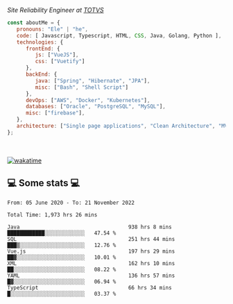 <p><em>Site Reliability Engineer at <a href="https://www.totvs.com/">TOTVS</a></br>
</em></p>


```javascript
const aboutMe = {
   pronouns: "Ele" | "he",
   code: [ Javascript, Typescript, HTML, CSS, Java, Golang, Python ],
   technologies: {
      frontEnd: {
         js: ["VueJS"],
         css: ["Vuetify"]
      },
      backEnd: {
         java: ["Spring", "Hibernate", "JPA"],
         misc: ["Bash", "Shell Script"]
      },
      devOps: ["AWS", "Docker", "Kubernetes"],
      databases: ["Oracle", "PostgreSQL", "MySQL"],
      misc: ["firebase"],
   },
   architecture: ["Single page applications", "Clean Architecture", "MVC", "Microservices"],
};
```
</br></br>
[![wakatime](https://wakatime.com/badge/user/a3a8ed06-d304-4d6b-bc86-4adc418cdea7.svg)](https://wakatime.com/@a3a8ed06-d304-4d6b-bc86-4adc418cdea7)
<h2>💻 Some stats 💻</h2>

<!--START_SECTION:waka-->

```text
From: 05 June 2020 - To: 21 November 2022

Total Time: 1,973 hrs 26 mins

Java                                   938 hrs 8 mins  ████████████░░░░░░░░░░░░░   47.54 %
SQL                                    251 hrs 44 mins ███▒░░░░░░░░░░░░░░░░░░░░░   12.76 %
Vue.js                                 197 hrs 29 mins ██▓░░░░░░░░░░░░░░░░░░░░░░   10.01 %
XML                                    162 hrs 10 mins ██░░░░░░░░░░░░░░░░░░░░░░░   08.22 %
YAML                                   136 hrs 57 mins █▓░░░░░░░░░░░░░░░░░░░░░░░   06.94 %
TypeScript                             66 hrs 34 mins  █░░░░░░░░░░░░░░░░░░░░░░░░   03.37 %
```

<!--END_SECTION:waka-->
